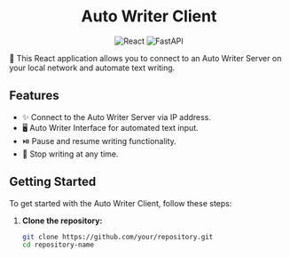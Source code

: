 <div align="center">

# Auto Writer Client

![React](https://img.shields.io/badge/ReactJS-18.3.3-blue.svg)
![FastAPI](https://img.shields.io/badge/Vite-5.3.1-green.svg)

</div>

📝 This React application allows you to connect to an Auto Writer Server on your local network and automate text writing.



## Features

- ✨ Connect to the Auto Writer Server via IP address.
- 🖥️ Auto Writer Interface for automated text input.
- ⏯️ Pause and resume writing functionality.
- 🛑 Stop writing at any time.

## Getting Started

To get started with the Auto Writer Client, follow these steps:

1. **Clone the repository:**
   ```bash
   git clone https://github.com/your/repository.git
   cd repository-name
